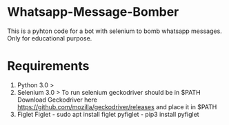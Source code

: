 # Whatsapp-Message-Bomber
This is a pyhton code for a bot  with selenium to bomb whatsapp messages. Only for educational purpose.  

# Requirements
1. Python 3.0 >
2. Selenium 3.0 >
To run selenium geckodriver should be in $PATH
Download Geckodriver here https://github.com/mozilla/geckodriver/releases and place it in $PATH 
3. Figlet
Figlet - sudo apt install figlet
pyfiglet - pip3 install pyfiglet

